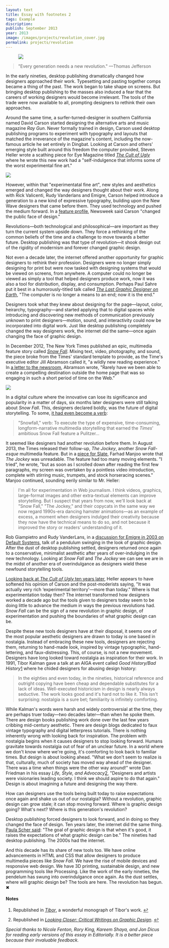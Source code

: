 ```yaml
---
layout: text
title: Essay with footnotes 2
tags: Example
discription:
publish: September 2013
year: 2013
image: /images/projects/revolution_cover.jpg
permalink: projects/revolution
---
```


<figure><img src="/images/projects/revolution_cover.jpg"></figure>

<blockquote><p>"Every generation needs a new revolution." &mdash;Thomas Jefferson</p></blockquote>


<p>In the early nineties, desktop publishing dramatically changed how designers approached their work. Typesetting and pasting together comps became a thing of the past. The work began to take shape on screens. But bringing desktop publishing to the masses also induced a fear that the careers of working designers would become irrelevant. The tools of the trade were now available to all, prompting designers to rethink their own approaches.</p>

<p>Around the same time, a surfer-turned-designer in southern California named David Carson started designing the alternative arts and music magazine <em>Ray Gun</em>. Never formally trained in design, Carson used desktop publishing programs to experiment with typography and layouts that matched the irreverance of the magazine's content, including the now-famous article he set entirely in Dingbat. Looking at Carson and others' emerging style built around this freedom the computer provided, Steven Heller wrote a scathing piece for Eye Magazine titled <a href="http://www.eyemagazine.com/feature/article/cult-of-the-ugly"><em>The Cult of Ugly</em></a> where he wrote this new work had a "self-indulgence that informs some of the worst experimental fine art." </p>

<p><img src="/images/projects/revolution_dingbat.jpg"></p>

<p>However, within that "experimentatal fine art", new styles and aesthetics emerged and changed the way designers thought about their work. Along with Rick Valicenti, Rudy Vanderlans and Emigre, Carson helped introduce a generation to a new kind of expressive typography, building upon the New Wave designers that came before them. They used technology and pushed the medium forward. In a <a href="http://www.thedailybeast.com/newsweek/1996/02/25/the-font-of-youth.html">feature profile</a>, Newsweek said Carson "changed the public face of design."</p>

<p>Revolutions&mdash;both technological and philosophical&mdash;are important as they turn the current system upside down. They force a rethinking of the common beliefs of the time and a challenge to move towards a better future. Desktop publishing was that type of revolution&mdash;it shook design out of the rigidity of modernism and forever changed graphic design. </p>

<p>Not even a decade later, the internet offered another opportunity for graphic designers to rethink their profession. Designers were no longer simply designing for print but were now tasked with designing systems that would be viewed on screens, from anywhere. A computer could no longer be viewed as simply a tool that helped designers produce work, now it was also a tool for distribution, display, and consumption. Perhaps Paul Sahre put it best in a humorously-titled talk called <a href="https://vimeo.com/61120501"><em>The Last Graphic Designer on Earth</em></a>, "The computer is no longer a means to an end; now it is the end." </p>

<p>Designers took what they knew about designing for the page&mdash;layout, color, heirarchy, typography&mdash;and started applying that to digital spaces while introducing and discovering new methods of communication previously unknown to print designers&mdash;motion, sound, and interactivity could now be incorporated into digital work. Just like desktop publishing completely changed the way designers work, the internet did the same&mdash;once again changing the face of graphic design.</p>

<p>In December 2012, The New York Times published an epic, multimedia feature story called <a href="http://www.nytimes.com/projects/2012/snow-fall/?_r=0#/?part=tunnel-creek"><em>Snow Fall</em></a>. Mixing text, video, photography, and sound, the piece broke from the Times&#39; standard template to provide, as the Time&#39;s executive editor Jill Abramson called it, &quot;a wildly new reading experience.&quot; In <a href="http://jimromenesko.com/2012/12/27/more-than-3-5-million-page-views-for-nyts-snow-fall/">a letter to the newsroom</a>, Abramson wrote, "Rarely have we been able to create a compelling destination outside the home page that was so engaging in such a short period of time on the Web." </p>

<p><img src="/images/projects/revolution_snowfall.jpg"></p>

<p>In a digital culture where the innovative can lose its significance and popularity in a matter of days, six months later designers were still talking about <em>Snow Fall</em>. This, designers declared boldly, was the future of digital storytelling. To some, <a href="http://www.capitalnewyork.com/article/media/2013/05/8529791/times-editor-jill-abramson-likes-snowfalling-lot-better-native-adverti">it had even become a verb</a>:</p>

<blockquote>
<p>&quot;Snowfall,&quot; verb: To execute the type of expensive, time-consuming, longform-narrative multimedia storytelling that earned the <em>Times</em>&#39; ambitious Snow Fall feature a Pulitzer...</p>
</blockquote>

<p>It seemed like designers had another revolution before them. In August 2013, the Times released their follow-up, <em>The Jockey</em>, another <em>Snow Fall-esque</em> multimedia feature. But in a <a href="http://www.slate.com/articles/technology/technology/2013/08/snow_fall_the_jockey_the_scourge_of_the_new_york_times_bell_and_whistle.html">piece for Slate</a>, Farhad Manjoo wrote that <em>The Jockey</em> was unreadable. The feature had too many moving elements. "I tried", he wrote, "but as soon as I scrolled down after reading the first few paragraphs, my screen was overtaken by a pointless video introduction, complete with stirring music, trumpets, and stock horseracing scenes." Manjoo continued, sounding eerily similar to Mr. Heller:</p>

<blockquote>
<p>I'm all for experimentation in Web journalism. I think videos, graphics, large-format images and other extra-textual elements can improve storytelling. But I suspect that years from now, we'll look back at "Snow Fall," "The Jockey," and their copycats in the same way we now regard 1990s-era dancing hamster animations&mdash;as an example of excess, a moment when designers indulged their creativity because they now have the technical means to do so, and not because it improved the story or readers' understanding of it.</p>
</blockquote>

<p>Rob Giampietro and Rudy VanderLans, in a <a href="http://blog.linedandunlined.com/post/404940995/default-systems-in-graphic-design">discussion for Emigre in 2003 on Default Systems</a>, talk of a pendulum swinging in the look of graphic design. After the dust of desktop publishing settled, designers returned once again to a conservative, minimalist aesthetic after years of over-indulging in the new technology. Looking at <em>Snow Fall</em> and <em>The Jockey</em> we can see we are in the midst of another era of overindulgance as designers wield these newfound storytelling tools.</p>

<p><a href="http://www.designersandbooks.com/blog/when-ugly-reared-its-head">Looking back at <em>The Cult of Ugly</em> ten years later</a>, Heller appears to have softened his opinion of Carson and the post-moderists saying, "It was actually very rich ‘experimental territory'&mdash;more than today." Where is that experimentation today then? The internet transformed how designers worked a decade ago but the tools given to designers today seem to be doing little to advance the medium in ways the previous revolutions had. <em>Snow Fall</em> can be the sign of a new revolution in graphic design, of experimentation and pushing the boundaries of what graphic design can be. </p>

<p>Despite these new tools designers have at their disposal, it seems one of the most popular aesthetic designers are drawn to today is one based in nostalgia. Instead of embracing these new tools, designers are rejecting them, returning to hand-made look, inspired by vintage typographic, hand-lettering, and faux-distressing. This, of course, is not a new movement. Designers have long looked toward nostalgia as inspiration for their work. In 1991, Tibor Kalman gave a talk at an AIGA event called <em>Good History/Bad History</em><a id="footnote-1-ref" class="footnote" href="#footnote-1">1</a> where he chided designers for abusing design history:</p>

<blockquote>
<p>In the eighties and even today, in the nineties, historical reference and outright copying have been cheap and dependable substitutes for a lack of ideas. Well-executed historicism in design is nearly always seductive. The work looks good and it&#39;s hard not to like it. This isn&#39;t surprising: nostalgia is a sure bet; familiarity is infinitely comforting. </p>
</blockquote>

<p>While Kalman's words were harsh and widely controversial at the time, they are perhaps truer today&mdash;two decades later&mdash;than when he spoke them. There are design books publishing work done over the last few years cribbing mid-century aesthetic. There are design blogs dedicated to faux vintage typography and digital letterpress tutorials. There is nothing inherently wrong with looking back for inspiration. The problem with nostalgia begins when it causes designers to stop looking forward. Humans gravitate towards nostalgia out of fear of an unclear future. In a world where we don't know where we're going, it's comforting to look back to familiar times. But design is about looking ahead. "What we don&#39;t seem to realize is that, culturally, much of society has moved way ahead of the designer. There was a time when things were the other way around!" wrote Dan Friedman in his essay <em>Life, Style, and Advocacy</em><a id="footnote-2-ref" class="footnote" href="#footnote-2">2</a>, "Designers and artists were visionaries leading society. I think we should aspire to do that again." Design is about imagining a future and designing the way there. </p>

<p>How can designers use the tools being built today to raise expectations once again and shake us out of our nostalgia? Without a revolution, graphic design can grow stale; it can stop moving forward. Where is graphic design going? What&#39;s next? Where is this generation's revolution?</p>

<p>Desktop publishing forced designers to look forward, and in doing so they changed the face of design. Ten years later, the internet did the same thing. <a href="https://vimeo.com/23079048#">Paula Scher said</a>: "The goal of graphic design is that when it's good, it raises the expectations of what graphic design can be." The nineties had desktop publishing. The 2000s had the internet. </p>

<p>And this decade has its share of new tools too. We have online advancements in HTML and CSS that allow designers to produce multimedia pieces like <em>Snow Fall</em>. We have the rise of mobile devices and responsive web design. We have 3D printing, sustainable design, and new programming tools like Processing. Like the work of the early nineties, the pendelum has swung into overindulgance once again. As the dust settles, where will graphic design be? The tools are here. The revolution has begun. &#10006;</p>


<!--Footnotes -->
<div class="notes">
<h4>Notes</h4>

<ol>
<li><p id="footnote-1">Republished in <a href="http://www.amazon.com/Tibor-Kalman-Perverse-Michael-Bierut/dp/1568981503/ref=sr_sp-atf_title_1_2?ie=UTF8&amp;qid=1378671823&amp;sr=8-2&amp;keywords=tibor+kalman"><em>Tibor</em></a>, a wonderful monograph of Tibor's work. <a href="#footnote-1-ref">↩</a></p></li>

<li><p id="footnote-2">Republished in <a href="http://www.amazon.com/Looking-Closer-Critical-Writings-Graphic/dp/1880559153/ref=sr_sp-atf_title_1_1?ie=UTF8&amp;qid=1378671846&amp;sr=8-1&amp;keywords=looking+closer+critical+writings+on+graphic+design"><em>Looking Closer: Critical Writings on Graphic Design</em></a>. <a href="#footnote-2-ref">↩</a></p></li>
</ol>
<p><i>Special thanks to Nicole Fenton, Rory King, Kareem Shaya, and Jon Dicus for reading early versions of this essay in Editorially. It is a better piece because their invaluable feedback.</i></p>
</div>
